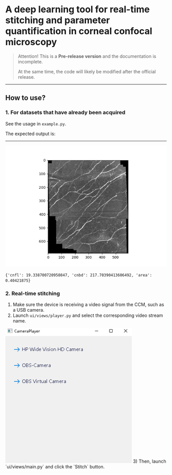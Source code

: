 # A deep learning tool for real-time stitching and parameter quantification in corneal confocal microscopy

> Attention! This is a **Pre-release version** and the documentation is incomplete.
> 
> At the same time, the code will likely be modified after the official release.
---

## How to use?
### 1. For datasets that have already been acquired

See the usage in `example.py`.

The expected output is:

---

<img src="assets/img.png">

`
{'cnfl': 19.338700720950847, 'cnbd': 217.70390413606492, 'area': 0.40421875}
`

### 2. Real-time stitching

1) Make sure the device is receiving a video signal from the CCM, such as a USB camera.
2) Launch `ui/views/player.py` and select the corresponding video stream name.
<img src="assets/img_1.png">
3) Then, launch `ui/views/main.py` and click the `Stitch` button.
